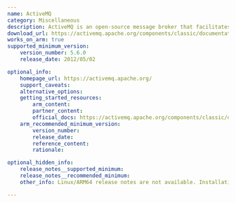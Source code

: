 ```yaml
---
name: ActiveMQ
category: Miscellaneous
description: ActiveMQ is an open-source message broker that facilitates multiple messaging protocols, enabling communication between various applications and systems.
download_url: https://activemq.apache.org/components/classic/documentation/download-archives
works_on_arm: true
supported_minimum_version:
    version_number: 5.6.0
    release_date: 2012/05/02

optional_info:
    homepage_url: https://activemq.apache.org/
    support_caveats:
    alternative_options:
    getting_started_resources:
        arm_content: 
        partner_content: 
        official_docs: https://activemq.apache.org/components/classic/documentation/getting-started#UnixBinaryInstallationUnixBinaryInstallation
    arm_recommended_minimum_version:
        version_number:
        release_date:
        reference_content:
        rationale: 

optional_hidden_info:
    release_notes__supported_minimum:
    release_notes__recommended_minimum:
    other_info: Linux/ARM64 release notes are not available. Installation and testing is done on first release [5.6.0](https://activemq.apache.org/components/classic/download/classic-05-06-00).

---
```

